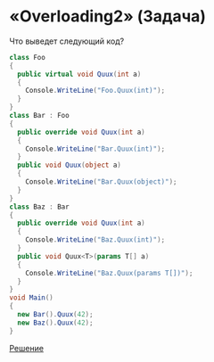 # «Overloading2» (Задача)

Что выведет следующий код?

```cs
class Foo
{
  public virtual void Quux(int a)
  {
    Console.WriteLine("Foo.Quux(int)");
  }
}
class Bar : Foo
{
  public override void Quux(int a)
  {
    Console.WriteLine("Bar.Quux(int)");
  }
  public void Quux(object a)
  {
    Console.WriteLine("Bar.Quux(object)");
  }
}
class Baz : Bar
{
  public override void Quux(int a)
  {
    Console.WriteLine("Baz.Quux(int)");
  }
  public void Quux<T>(params T[] a)
  {
    Console.WriteLine("Baz.Quux(params T[])");
  }
}
void Main()
{
  new Bar().Quux(42);
  new Baz().Quux(42);
}
```

[Решение](./Overloading2-A.md)